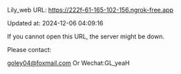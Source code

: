 Lily_web URL: https://222f-61-165-102-156.ngrok-free.app

Updated at: 2024-12-06 04:09:16

If you cannot open this URL, the server might be down.

Please contact: 

goley04@foxmail.com Or Wechat:GL_yeaH